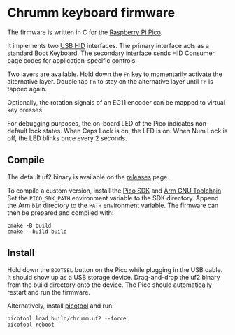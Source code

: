 Chrumm keyboard firmware
========================

The firmware is written in C for the [Raspberry Pi Pico].

It implements two [USB HID] interfaces. The primary interface
acts as a standard Boot Keyboard. The secondary interface
sends HID Consumer page codes for application-specific controls.

Two layers are available. Hold down the `Fn` key to momentarily
activate the alternative layer. Double tap `Fn` to stay on the
alternative layer until `Fn` is tapped again.

Optionally, the rotation signals of an EC11 encoder can be
mapped to virtual key presses.

For debugging purposes, the on-board LED of the Pico indicates
non-default lock states. When Caps Lock is on, the LED is on.
When Num Lock is off, the LED blinks once every 2 seconds.

[Raspberry Pi Pico]: https://www.raspberrypi.com/products/raspberry-pi-pico/
[USB HID]: https://www.usb.org/document-library/device-class-definition-hid-111


Compile
-------

The default uf2 binary is available on the [releases] page.

To compile a custom version, install the [Pico SDK] and [Arm GNU Toolchain].
Set the `PICO_SDK_PATH` environment variable to the SDK directory.
Append the Arm `bin` directory to the `PATH` environment variable.
The firmware can then be prepared and compiled with:

    cmake -B build
    cmake --build build

[releases]: https://github.com/sevmeyer/chrumm-keyboard/releases
[Pico SDK]: https://github.com/raspberrypi/pico-sdk
[Arm GNU Toolchain]: https://developer.arm.com/Tools%20and%20Software/GNU%20Toolchain


Install
-------

Hold down the `BOOTSEL` button on the Pico while plugging in
the USB cable. It should show up as a USB storage device.
Drag-and-drop the uf2 binary from the build directory onto the device.
The Pico should automatically restart and run the firmware.

Alternatively, install [picotool] and run:

    picotool load build/chrumm.uf2 --force
    picotool reboot

[picotool]: https://github.com/raspberrypi/picotool
